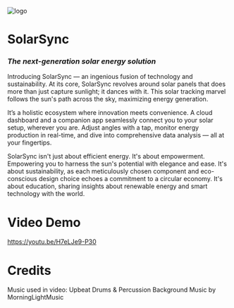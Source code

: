 ![logo](Solar_Sync_Logo_White.png)

# SolarSync
### _The next-generation solar energy solution_

Introducing SolarSync — an ingenious fusion of technology and sustainability. At its core, SolarSync revolves around solar panels that does more than just capture sunlight; it dances with it. This solar tracking marvel follows the sun's path across the sky, maximizing energy generation.

It’s a holistic ecosystem where innovation meets convenience. A cloud dashboard and a companion app seamlessly connect you to your solar setup, wherever you are. Adjust angles with a tap, monitor energy production in real-time, and dive into comprehensive data analysis — all at your fingertips.

SolarSync isn't just about efficient energy. It's about empowerment. Empowering you to harness the sun's potential with elegance and ease. It's about sustainability, as each meticulously chosen component and eco-conscious design choice echoes a commitment to a circular economy. It's about education, sharing insights about renewable energy and smart technology with the world.

# Video Demo
https://youtu.be/H7eLJe9-P30

# Credits
Music used in video: 
Upbeat Drums & Percussion Background Music
by MorningLightMusic

